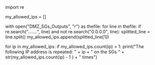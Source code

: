 import re

my_allowed_ips = []

with open("DMZ_SGs_Outputs", "r") as thefile:
	for line in thefile:
		if re.search(".*\..*\..*\..*", line) and not re.search("0\.0\.0\.0", line):
			splitted_line = line.split()
			my_allowed_ips.append(splitted_line[1])

for ip in my_allowed_ips:
	if my_allowed_ips.count(ip) > 1:
		print("The following IP address is repeated: " + ip + " on the SGs " + str(my_allowed_ips.count(ip) - 1 ) + " times")
